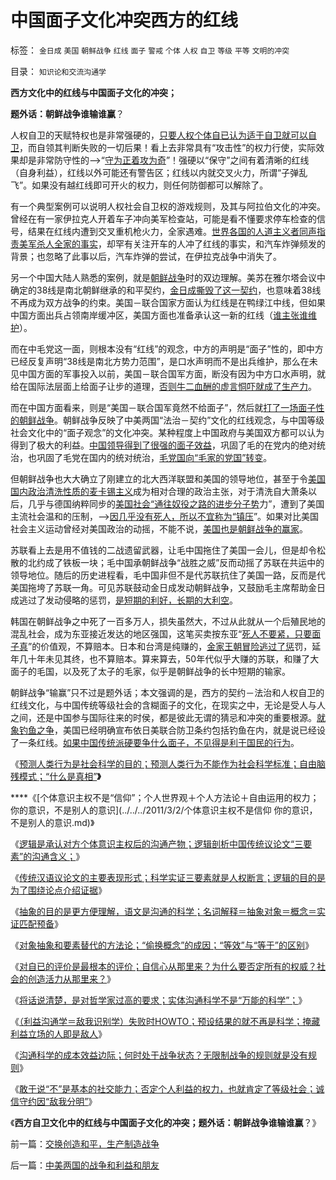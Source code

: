 # 中国面子文化冲突西方的红线

标签： `金日成` `美国` `朝鲜战争` `红线` `面子` `警戒` `个体` `人权` `自卫` `等级` `平等` `文明的冲突` 

目录： `知识论和交流沟通学`

**西方文化中的红线与中国面子文化的冲突；**

**题外话：朝鲜战争谁输谁赢**？

人权自卫的天赋特权也是非常强硬的，[只要人权个体自已认为适于自卫就可以自卫](../../../2011/2/22/什么是人权普世价值观的根本正义？.md)，而自领其判断失败的一切后果！看上去非常具有“攻击性”的权力行使，实际效果却是非常防守性的——>“[守为正着攻为奇](../../../2010/3/10/军人牺牲是无私吗？.md)”！强硬以“保守”之间有着清晰的红线（自身利益），红线以外可能还有警告区；红线以内就交叉火力，所谓“子弹乱飞”。如果没有越红线即可开火的权力，则任何防御都可以解除了。

有一个典型案例可以说明人权社会自卫权的游戏规则，及其与阿拉伯文化的冲突。曾经在有一家伊拉克人开着车子冲向美军检查站，可能是看不懂要求停车检查的信号，结果在红线内遭到交叉重机枪火力，全家遇难。[世界各国的人道主义者同声指责美军杀人全家的事实](../../../2011/2/1/人道主义如何构筑君权神授？.md)，却罕有关注开车的人冲了红线的事实，和汽车炸弹频发的背景；也忽略了此事以后，汽车炸弹的尝试，在伊拉克战争中消失了。

另一个中国大陆人熟悉的案例，就是[朝鲜战争](../../../2010/9/13/战争的意义是什么？胜利有什么价值.md)时的双边理解。美苏在雅尔塔会议中确定的38线是南北朝鲜继承的和平契约，[金日成撕毁了这一契约](../../../2009/11/30/不懂国际法和战争法则，让中国吃尽苦头.md)，也意味着38线不再成为双方战争的约束。美国－联合国家方面认为红线是在鸭绿江中线，但如果中国方面出兵占领南岸缓冲区，美国方面也准备承认这一新的红线（[谁主张谁维护](../../../2009/9/3/谁主张谁维护，妥协是实力平衡的结果.md)）。

而在中毛党这一面，则根本没有“红线”的观念，中方的声明是“面子”性的，即中方已经反复声明“38线是南北方势力范围”，是口水声明而不是出兵维护，那么在未见中国方面的军事投入以前，美国－联合国军方面，断没有因为中方口水声明，就给在国际法层面上给面子让步的道理，[否则牛二血酬的虚言恫吓就成了生产力](../../../2009/9/3/有两种血酬者命运是自取灭亡的悲惨.md)。

而在中国方面看来，则是“美国－联合国军竟然不给面子”，然后就[打了一场面子性的朝鲜战争](../../../2009/11/30/朝鲜战争数字游戏二三事.md)。朝鲜战争反映了中美两国“法治－契约”文化的红线观念，与中国等级社会文化中的“面子观念”的文化冲突。某种程度上中国政府与美国双方都可以认为得到了极大的利益。[中国领导得到了很强的面子效益](../../../2009/1/30/&quot;愚蠢的战争&quot;可能也是聪明政治的工具.md)，巩固了毛的在党内的绝对统治，也巩固了毛党在国内的统对统治，[毛党国向“毛家的党国”转变](../../../2009/6/15/制造中外文明冲突的国内利益链.md)。

但朝鲜战争也大大确立了刚建立的北大西洋联盟和美国的领导地位，甚至于令[美国国内政治清洗性质的麦卡锡主义](../../../2009/9/28/示形于外实侵于内的爱国道德明星.md)成为相对合理的政治主张，对于清洗自大萧条以后，几乎与德国纳粹同步的[美国社会“通往奴役之路的进步分子势](../../../2010/3/20/马丁神父定律：“合法侵犯人权”无赢家.md)力”，遭到了美国主流社会温和的压制，——>[因几乎没有死人，所以不宜称为“镇压](../../../2011/2/25/非洲动乱的逻辑和极端分子.md)”。如果对比美国社会主义运动曾经对美国政治的动摇，不能不说，[美国也是朝鲜战争的赢家](../../../2010/3/19/魔鬼三招几乎征服了美国.md)。

苏联看上去是用不值钱的二战遗留武器，让毛中国拖住了美国一会儿，但是却令松散的北约成了铁板一块；毛中国承朝鲜战争“战胜之威”反而动摇了苏联在共运中的领导地位。随后的历史进程看，毛中国非但不是代苏联抗住了美国一路，反而是代美国拖垮了苏联一角。可见苏联鼓动金日成发动朝鲜战争，又鼓励毛主席帮助金日成逃过了发动侵略的惩罚，[是短期的利好，长期的大利空](../../../2009/8/4/苏东巨变的真相是苏联并没有消失.md)。

韩国在朝鲜战争之中死了一百多万人，损失虽然大，不过从此就从一个后殖民地的混乱社会，成为东亚接近发达的地区强国，这笔买卖按东亚“[死人不要紧，只要面子真](http://cid-36d976e82bb7123d.spaces.live.com/blog/cns!36D976E82BB7123D!1822.entry)”的价值观，不算赔本。日本和台湾是纯赚的，[金家王朝冒险逃过了惩](../../../2010/11/24/朝鲜玩火打击西方鸽派；中国应考虑退出朝鲜；.md)罚，延年几十年未见其终，也不算赔本。算来算去，50年代似乎大赚的苏联，和赚了大面子的毛国，以及死了太子的毛家，似乎是朝鲜战争的长中短期的输家。

朝鲜战争“输赢”只不过是题外话；本文强调的是，西方的契约－法治和人权自卫的红线文化，与中国传统等级社会的含糊面子的文化，在现实之中，无论是受人与人之间，还是中国参与国际往来的时侯，都是彼此无谓的猜忌和冲突的重要根源。[就象钓鱼之争](http://cid-36d976e82bb7123d.spaces.live.com/blog/cns!36D976E82BB7123D!1822.entry)，美国已经明确宣布依日美联合防卫条约包括钓鱼在内，就是说已经设了一条红线。[如果中国传统派硬要争什么面子，不见得是利于国民的行为](http://darthvad.blog.sohu.com/162357438.html)。

《[预测人类行为是社会科学的目的；预测人类行为不能作为社会科学标准；自由脑残模式；“什么是真相”](../../../2011/3/2/什么是真相？预测未来对不对？.md)**》**

****《[个体意识主权不是“信仰”；个人世界观＋个人方法论＋自由运用的权力；你的意识，不是别人的意识](../../../2011/3/2/个体意识主权不是信仰 你的意识，不是别人的意识.md)》

《[逻辑是承认对方个体意识主权后的沟通产物；逻辑剖析中国传统议论文“三要素”的沟通含义；](../../../2011/3/3/中国传统议论文“三要素”的沟通含义.md)》

《[传统汉语议论文的主要表现形式；科学实证三要素就是人权断言；逻辑的目的是为了围绕论点介绍证据](../../../2011/3/3/传统汉语议论文的主要表现形式.md)》

《[抽象的目的是更方便理解，语文是沟通的科学；名词解释＝抽象对象＝概念＝实证匹配预备](../../../2011/3/3/语文也可成科学；沟通的科学.md)》

《[对象抽象和要素替代的方法论；“偷换概念”的成因；“等效”与“等于”的区别](../../../2011/3/4/对象抽象，要素替代和偷换概念.md)》

《[对自已的评价是最根本的评价；自信心从那里来？为什么要否定所有的权威？社会的创造活力从那里来？](../../../2011/3/4/自信心从那里来？.md)》

《[将话说清楚，是对哲学家过高的要求；实体沟通科学不是“万能的科学”；](../../../2011/3/4/请把话说清楚！沟通科学不是万能的.md)》

《[（利益沟通学＝敌我识别学）失败时HOWTO；预设结果的就不再是科学；掩藏利益立场的人即是敌人](../../../2011/3/5/（利益沟通学＝敌我识别学）HOWTO.md)》

《[沟通科学的成本效益边际；何时处于战争状态？无限制战争的规则就是没有规则](../../../2011/3/5/战争状态冲突在利益沟通的边际.md)》

《[敢于说“不”是基本的社交能力；否定个人利益的权力，也就肯定了等级社会；诚信守约因“敌我分明”](../../../2011/3/5/敢于说“不”是基本的社交能力.md)》

《**西方自卫文化中的红线与中国面子文化的冲突；题外话：朝鲜战争谁输谁赢**？》

前一篇：[交换创造和平，生产制造战争](../../../2011/3/5/交换创造和平，生产制造战争.md)

后一篇：[中美两国的战争和利益和朋友](../../../2011/3/6/中美两国的战争和利益和朋友.md)